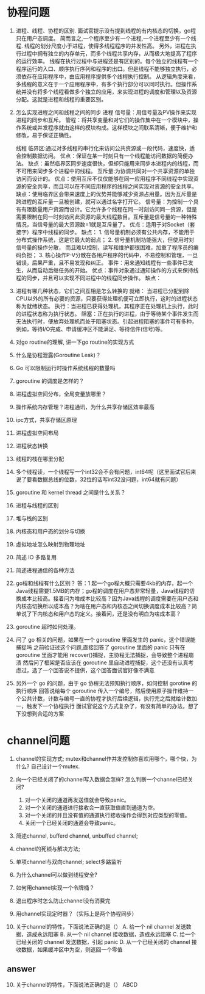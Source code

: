 # 协程问题
1. 进程、线程、协程的区别. 面试官提示没有提到线程的有内核态的切换，go程只在用户态调度。
    简而言之,一个程序至少有一个进程,一个进程至少有一个线程.
    线程的划分尺度小于进程，使得多线程程序的并发性高。
    另外，进程在执行过程中拥有独立的内存单元，而多个线程共享内存，从而极大地提高了程序的运行效率。
    线程在执行过程中与进程还是有区别的。每个独立的线程有一个程序运行的入口、顺序执行序列和程序的出口。但是线程不能够独立执行，必须依存在应用程序中，由应用程序提供多个线程执行控制。
    从逻辑角度来看，多线程的意义在于一个应用程序中，有多个执行部分可以同时执行。但操作系统并没有将多个线程看做多个独立的应用，来实现进程的调度和管理以及资源分配。这就是进程和线程的重要区别。


2. 怎么实现进程之间和线程之间的同步
    进程
    信号量：用信号量及PV操作来实现进程的同步和互斥。
    管程：将共享变量和对它们的操作集中在一个模块中，操作系统或并发程序就由这样的模块构成。这样模块之间联系清晰，便于维护和修改，易于保证正确性。

    线程
    临界区:通过对多线程的串行化来访问公共资源或一段代码，速度快，适合控制数据访问。
        优点：保证在某一时刻只有一个线程能访问数据的简便办法。
        缺点：虽然临界区同步速度很快，但却只能用来同步本进程内的线程，而不可用来同步多个进程中的线程。
    互斥量:为协调共同对一个共享资源的单独访问而设计的。 
        优点：使用互斥不仅仅能够在同一应用程序不同线程中实现资源的安全共享，而且可以在不同应用程序的线程之间实现对资源的安全共享。
        缺点：使用临界区会带来速度上的优势并能够减少资源占用量。因为互斥量是跨进程的互斥量一旦被创建，就可以通过名字打开它。
    信号量：为控制一个具有有限数量用户资源而设计。它允许多个线程在同一时刻访问同一资源，但是需要限制在同一时刻访问此资源的最大线程数目。互斥量是信号量的一种特殊情况，当信号量的最大资源数=1就是互斥量了。
        优点：适用于对Socket（套接字）程序中线程的同步。
        缺点：
            1. 信号量机制必须有公共内存，不能用于分布式操作系统，这是它最大的弱点；
            2. 信号量机制功能强大，但使用时对信号量的操作分散， 而且难以控制，读写和维护都很困难，加重了程序员的编码负担；
            3. 核心操作P-V分散在各用户程序的代码中，不易控制和管理，一旦错误，后果严重，且不易发现和纠正。
    事件：用来通知线程有一些事件已发生，从而启动后继任务的开始。
        优点：事件对象通过通知操作的方式来保持线程的同步，并且可以实现不同进程中的线程同步操作。
        缺点：


3. 进程有哪几种状态，它们之间互相是怎么转换的
    就绪： 当进程已分配到除CPU以外的所有必要的资源，只要获得处理机便可立即执行，这时的进程状态称为就绪状态。
    执行：当进程已获得处理机，其程序正在处理机上执行，此时的进程状态称为执行状态。
    阻塞：正在执行的进程，由于等待某个事件发生而无法执行时，便放弃处理机而处于阻塞状态。引起进程阻塞的事件可有多种，例如，等待I/O完成、申请缓冲区不能满足、等待信件(信号)等。

4. 对go routine的理解, 讲一下go routine的实现方式

5. 什么是协程泄露(Goroutine Leak)？

6.  Go 可以限制运行时操作系统线程的数量吗

7. goroutine 的调度是怎样的？

8. 进程虚拟空间分布，全局变量放哪里？

9. 操作系统内存管理？进程通讯，为什么共享存储区效率最高

10. ipc方式，共享存储区原理

11. 进程虚拟空间布局

12. 进程状态转换

13. 线程的栈在哪里分配

14. 多个线程读，一个线程写一个int32会不会有问题，int64呢（这里面试官后来说了要看数据总线的位数，32位的话写int32没问题，int64就有问题）

15. goroutine 和 kernel thread 之间是什么关系？

16. 进程与线程的区别

17. 堆与栈的区别

18. 内核态和用户态的划分与切换

19. 虚拟地址怎么映射到物理地址

20. 简述 IO 多路复用

21. 简述进程通信的各种方法

22. go程和线程有什么区别？
答：1 起一个go程大概只需要4kb的内存，起一个Java线程需要1.5MB的内存；go程的调度在用户态非常轻量，Java线程的切换成本比较高。接着问为啥成本比较高？因为Java线程的调度需要在用户态和内核态切换所以成本高？为啥在用户态和内核态之间切换调度成本比较高？简单说了下内核态和用户态的定义。接着问，还是没有明白为啥成本高？

23. goroutine 超时如何处理。

24. 问了 go 相关的问题，如果在一个 goroutine 里面发生的 panic，这个错误能捕捉吗
    之前验证过这个问题,直接回答了 goroutine 里面的 panic 只有在 goroutine 里面才能用 recover()捕捉，主协程无法捕捉，会导致整个进程崩溃
    然后问了框架是否应该在 goroutine 里自动进程捕捉，这个还没有认真考虑过，选了一个回答说不提供，这个回答面试官好像不满意

25. 另外一个 go 的问题，由于 go 协程无法预知执行顺序，如何控制 gorotine 的执行顺序
    回答说给每个 goroutine 传入一个编号，然后使用原子操作维持一个公共计数，计数与编号一直的协程才执行后续逻辑，执行完之后就给计数加一，触发下一个协程执行
    面试官说这个方式复杂了，有没有简单的办法，想了下没想到合适的方案



# channel问题
1. channel的实现方式; mutex和channel作并发控制你喜欢用哪个，哪个快，为什么? 自己设计一个mutex.

2. 向一个已经关闭了的channel写入数据会怎样? 怎么判断一个channel已经关闭?
    1. 对一个关闭的通道再发送值就会导致panic。
    2. 对一个关闭的通道进行接收会一直获取值直到通道为空。
    3. 对一个关闭的并且没有值的通道执行接收操作会得到对应类型的零值。
    4. 关闭一个已经关闭的通道会导致panic。

3. 简述channel, bufferd channel, unbuffed channel; 

4. channel的死锁与解决方法; 

5. 单项channel与双向channel; select多路监听

6. 为什么channel可以做到线程安全?

7. 如何用channel实现一个令牌桶？

8. 退出程序时怎么防止channel没有消费完

9. 用channel实现定时器？（实际上是两个协程同步）

10. 关于channel的特性，下面说法正确的是（）
    A. 给一个 nil channel 发送数据，造成永远阻塞
    B. 从一个 nil channel 接收数据，造成永远阻塞
    C. 给一个已经关闭的 channel 发送数据，引起 panic
    D. 从一个已经关闭的 channel 接收数据，如果缓冲区中为空，则返回一个零值


## answer

10. 关于channel的特性，下面说法正确的是（）
    ABCD

